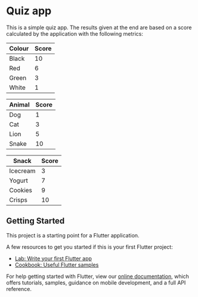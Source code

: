 # Quiz app

This is a simple quiz app. The results given at the end are based on a score calculated by the application with the following metrics:

| Colour | Score |             
|--------|-------|
| Black  | 10    |
| Red    | 6     |
| Green  | 3     |
| White  | 1     |

| Animal | Score |
|--------|-------|
| Dog    | 1     |
| Cat    | 3     |
| Lion   | 5     |
| Snake  | 10    |

| Snack    | Score |
|----------|-------|
| Icecream | 3     |
| Yogurt   | 7     |
| Cookies  | 9     |
| Crisps   | 10    |

## Getting Started

This project is a starting point for a Flutter application.

A few resources to get you started if this is your first Flutter project:

- [Lab: Write your first Flutter app](https://flutter.dev/docs/get-started/codelab)
- [Cookbook: Useful Flutter samples](https://flutter.dev/docs/cookbook)

For help getting started with Flutter, view our
[online documentation](https://flutter.dev/docs), which offers tutorials,
samples, guidance on mobile development, and a full API reference.
